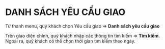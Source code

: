 # DANH SÁCH YÊU CẦU GIAO
Từ thanh menu, quý khách chọn Yêu cầu giao => **Danh sách yêu cầu giao**
 
Trên giao diện chính, quý khách nhập các thông tin tìm kiếm => **Tìm kiếm**. Ngoài ra, quý khách có thể chọn thời gian tìm kiếm theo ngày.
 
